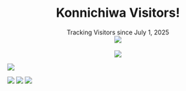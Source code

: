 <h1 align="center">Konnichiwa Visitors!</h1>
  <p align="center">Tracking Visitors since July 1, 2025
<br>
<a href="https://www.youtube.com/watch?v=dQw4w9WgXcQ"><img src="https://user-images.githubusercontent.com/73097560/115834477-dbab4500-a447-11eb-908a-139a6edaec5c.gif"></a>
<br><br>
  <img src="https://count.getloli.com/@counter-bydc?name=counter-bydc&theme=3d-num&padding=7&offset=0&align=top&scale=1&pixelated=1&darkmode=auto"/>
</p>

<a href="https://www.youtube.com/watch?v=dQw4w9WgXcQ"><img src="https://user-images.githubusercontent.com/73097560/115834477-dbab4500-a447-11eb-908a-139a6edaec5c.gif"></a>

<img src="https://github-readme-stats.vercel.app/api?username=daneilcarlo&theme=dracula&show_icons=true&hide_border=true&count_private=true"/>

<img src="https://github-readme-stats.vercel.app/api/top-langs/?username=daneilcarlo&theme=dracula&show_icons=true&hide_border=true&layout=compact"/>

<img src="https://streak-stats.demolab.com?user=daneilcarlo&theme=dracula&hide_border=true"/>

